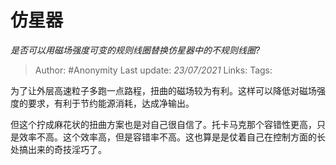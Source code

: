 # 仿星器
*是否可以用磁场强度可变的规则线圈替换仿星器中的不规则线圈?*

> Author: #Anonymity
Last update: *23/07/2021* 
Links: 
Tags:  

 
为了让外层高速粒子多跑一点路程，扭曲的磁场较为有利。这样可以降低对磁场强度的要求，有利于节约能源消耗，达成净输出。

但这个拧成麻花状的扭曲方案也是对自己很自信了。托卡马克那个容错性更高，只是效率不高。这个效率高，但是容错率不高。这也算是是仗着自己在控制方面的长处搞出来的奇技淫巧了。



